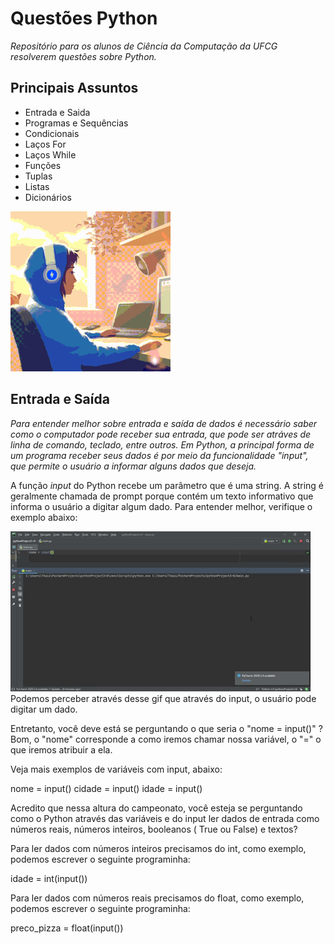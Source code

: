 # Questões Python  

_Repositório para os alunos de Ciência da Computação da UFCG resolverem questões sobre Python._ 

## Principais Assuntos 

- Entrada e Saida 
- Programas e Sequências 
- Condicionais 
- Laços For 
- Laços While
- Funções 
- Tuplas
- Listas
- Dicionários 

![Primeiros Passos](https://github.com/Thairocine/Quest-esPython/blob/main/download.gif)   

## Entrada e Saída

_Para entender melhor sobre entrada e saída de dados é necessário saber como o computador pode receber sua entrada, que pode ser atráves de linha de comando, teclado, entre outros. Em Python, a principal forma de um programa receber seus dados é por meio da funcionalidade "input", que permite o usuário a informar alguns dados que deseja._ 

A função *input* do Python recebe um parâmetro que é uma string. A string é geralmente chamada de prompt porque contém um texto informativo que informa o usuário a digitar algum dado. Para entender melhor, verifique o exemplo abaixo: 


![](https://github.com/Thairocine/Quest-esPython/blob/main/giphy%20(1).gif)
Podemos perceber através desse gif que através do input, o usuário pode digitar um dado. 

Entretanto, você deve está se perguntando o que seria o "nome = input()" ? Bom, o "nome" corresponde a como iremos chamar nossa variável, o "=" o que iremos atribuir a ela. 

Veja mais exemplos de variáveis com input, abaixo: 

nome = input() 
cidade = input() 
idade = input() 

Acredito que nessa altura do campeonato, você esteja se perguntando como o Python através das variáveis e do input ler dados de entrada como números reais, números inteiros, booleanos ( True ou False) e textos? 

 Para ler dados com números inteiros precisamos do int, como exemplo, podemos escrever o seguinte programinha: 

idade = int(input()) 

Para ler dados com números reais precisamos do float, como exemplo, podemos escrever o seguinte programinha: 

preco_pizza = float(input()) 
